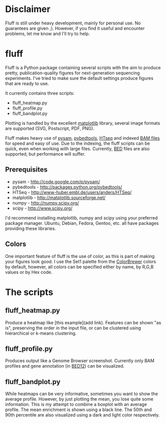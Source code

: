 Disclaimer
==========

Fluff is still under heavy development, mainly for personal use. No guarantees are given ;). However, if you find it useful and encounter problems, let me know and I'll try to help.

fluff
=====

Fluff is a Python package containing several scripts with the aim to produce pretty, publication-quality figures for next-generation sequencing experiments. I've tried to make sure the default settings produce figures that are ready to use.

It currently contains three scripts:
* fluff_heatmap.py
* fluff_profile.py
* fluff_bandplot.py

Plotting is handled by the excellent [matplotlib](http://matplotlib.sourceforge.net/) library, several image formats are supported (SVG, Postscript, PDF, PNG).

Fluff makes heavy use of [pysam](http://code.google.com/p/pysam/), [pybedtools](http://packages.python.org/pybedtools/), [HTseq](http://www-huber.embl.de/users/anders/HTSeq/) and indexed [BAM files](http://samtools.sourceforge.net/) for speed and easy of use. Due to the indexing, the fluff scripts can be quick, even when working with large files. Currently, [BED](http://genome.ucsc.edu/FAQ/FAQformat.html#format1) files are also supported, but performance will suffer.

Prerequisites
-------------
* pysam - http://code.google.com/p/pysam/
* pybedtools - http://packages.python.org/pybedtools/
* HTSeq - http://www-huber.embl.de/users/anders/HTSeq/
* matplotlib - http://matplotlib.sourceforge.net/
* numpy - http://numpy.scipy.org/
* scipy - http://www.scipy.org/

I'd recommend installing matplotlib, numpy and scipy using your preferred package manager. Ubuntu, Debian, Fedora, Gentoo, etc. all have packages providing these libraries.

Colors
------
One important feature of fluff is the use of color, as this is part of making your figures look good. I use the Set1 palette from the [ColorBrewer](http://colorbrewer2.org/) colors by default, however, all colors can be specified either by name, by R,G,B values or by Hex code.

The scripts
===========

fluff_heatmap.py
----------------
Produce a heatmap like [this example](add link). Features can be shown "as is", preserving the order in the input file, or can be clustered using hierarchical or k-means clustering. 

fluff_profile.py
----------------
Produces output like a Genome Browser screenshot. Currently only BAM profiles and gene annotation (in [BED12](http://genome.ucsc.edu/FAQ/FAQformat.html#format1)) can be visualized.

fluff_bandplot.py
-----------------
While heatmaps can be very informative, sometimes you want to show the average profile. However, by just plotting the mean, you lose quite some information. This is my attempt to combine a boxplot with an average profile. The mean enrichment is shown using a black line. The 50th and 90th percentile are also visualized using a dark and light color respectively.
